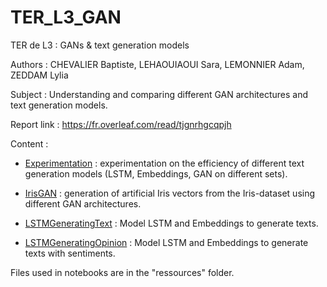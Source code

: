 # TER_L3_GAN
TER de L3 : GANs &amp; text generation models

Authors : CHEVALIER Baptiste, LEHAOUIAOUI Sara, LEMONNIER Adam, ZEDDAM Lylia 

Subject : Understanding and comparing different GAN architectures and text generation models.

Report link : https://fr.overleaf.com/read/tjgnrhgcqpjh

Content :

- [Experimentation](../../tree/master/Experimentation.ipynb) : experimentation on the efficiency of different text generation models (LSTM, Embeddings, GAN on different sets).

- [IrisGAN](../../tree/master/IrisGAN.ipynb) : generation of artificial Iris vectors from the Iris-dataset using different GAN architectures.

- [LSTMGeneratingText](../../tree/master/LSTMForGeneratingText_VersioCommente.ipynb) : Model LSTM and Embeddings to generate texts.

- [LSTMGeneratingOpinion](../../tree/master/LSTMGeneratingOpinion.ipynb) : Model LSTM and Embeddings to generate texts with sentiments.

Files used in notebooks are in the "ressources" folder.
